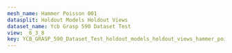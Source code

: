 ```yaml
---
mesh_name: Hammer Poisson 001
datasplit: Holdout Models Holdout Views
dataset_name: Ycb Grasp 590 Dataset Test
view: _6_3_8
key: YCB_GRASP_590_Dataset_Test_holdout_models_holdout_views_hammer_poisson_001__6_3_8
---
```


